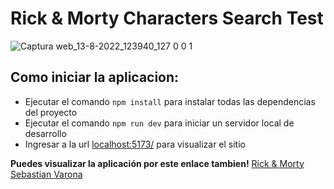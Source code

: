 # Rick & Morty Characters Search Test

![Captura web_13-8-2022_123940_127 0 0 1](https://user-images.githubusercontent.com/77818407/184505965-4b7b92aa-4459-421f-a71c-c3ece9c2ab7e.jpeg)

## Como iniciar la aplicacion:

- Ejecutar el comando `npm install` para instalar todas las dependencias del proyecto
- Ejecutar el comando `npm run dev` para iniciar un servidor local de desarrollo
- Ingresar a la url [localhost:5173/](http://127.0.0.1:5173/) para visualizar el sitio

**Puedes visualizar la aplicación por este enlace tambien!** [Rick & Morty Sebastian Varona](https://rick-n-morty-graphql.vercel.app/)
